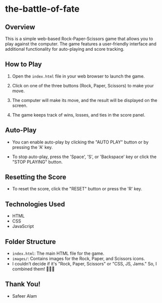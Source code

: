 # the-battle-of-fate

## Overview

This is a simple web-based Rock-Paper-Scissors game that allows you to play against the computer. The game features a user-friendly interface and additional functionality for auto-playing and score tracking.

## How to Play

1. Open the `index.html` file in your web browser to launch the game.

2. Click on one of the three buttons (Rock, Paper, Scissors) to make your move.

3. The computer will make its move, and the result will be displayed on the screen.

4. The game keeps track of wins, losses, and ties in the score panel.

## Auto-Play

- You can enable auto-play by clicking the "AUTO PLAY" button or by pressing the 'A' key.

- To stop auto-play, press the 'Space', 'S', or 'Backspace' key or click the "STOP PLAYING" button.

## Resetting the Score

- To reset the score, click the "RESET" button or press the 'R' key.

## Technologies Used

- HTML
- CSS
- JavaScript

## Folder Structure

- `index.html`: The main HTML file for the game.
- `images/`: Contains images for the Rock, Paper, and Scissors icons.
- I couldn't decide if it's "Rock, Paper, Scissors" or "CSS, JS, Jams." So, I combined them!  🤷‍♂️🎸

## Thank You!

- Safeer Alam



